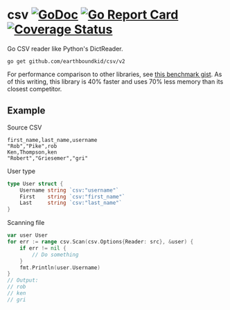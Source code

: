 # csv [![GoDoc](https://godoc.org/github.com/earthboundkid/csv?status.svg)](https://pkg.go.dev/github.com/earthboundkid/csv/v2) [![Go Report Card](https://goreportcard.com/badge/github.com/earthboundkid/csv/v2)](https://goreportcard.com/report/github.com/earthboundkid/csv/v2) [![Coverage Status](https://coveralls.io/repos/github/earthboundkid/csv/badge.svg)](https://coveralls.io/github/earthboundkid/csv)

Go CSV reader like Python's DictReader.

```
go get github.com/earthboundkid/csv/v2
```

For performance comparison to other libraries, see [this benchmark gist](https://gist.github.com/earthboundkid/af8e9b612f7bc2ce1af419f2a7975ffc). As of this writing, this library is 40% faster and uses 70% less memory than its closest competitor.

## Example

Source CSV

```
first_name,last_name,username
"Rob","Pike",rob
Ken,Thompson,ken
"Robert","Griesemer","gri"
```

User type

```go
type User struct {
    Username string `csv:"username"`
    First    string `csv:"first_name"`
    Last     string `csv:"last_name"`
}
```

Scanning file

```go
var user User
for err := range csv.Scan(csv.Options{Reader: src}, &user) {
    if err != nil {
        // Do something
    }
    fmt.Println(user.Username)
}
// Output:
// rob
// ken
// gri
```
